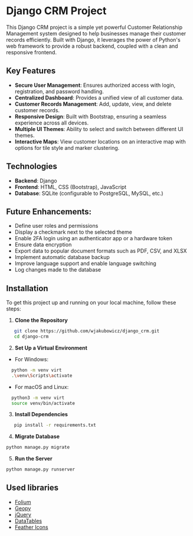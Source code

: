 # Django CRM Project

This Django CRM project is a simple yet powerful Customer Relationship Management system designed to help businesses manage their customer records efficiently.
Built with Django, it leverages the power of Python's web framework to provide a robust backend, coupled with a clean and responsive frontend.

## Key Features
- **Secure User Management**: Ensures authorized access with login, registration, and password handling.
- **Centralized Dashboard**: Provides a unified view of all customer data.
- **Customer Records Management**: Add, update, view, and delete customer records.
- **Responsive Design**: Built with Bootstrap, ensuring a seamless experience across all devices.
- **Multiple UI Themes**: Ability to select and switch between different UI themes.
- **Interactive Maps**: View customer locations on an interactive map with options for tile style and marker clustering.

## Technologies
- **Backend**: Django
- **Frontend**: HTML, CSS (Bootstrap), JavaScript
- **Database**: SQLite (configurable to PostgreSQL, MySQL, etc.)

## Future Enhancements:
- Define user roles and permissions
- Display a checkmark next to the selected theme
- Enable 2FA login using an authenticator app or a hardware token
- Ensure data encryption
- Export data to popular document formats such as PDF, CSV, and XLSX
- Implement automatic database backup
- Improve language support and enable language switching
- Log changes made to the database

## Installation
To get this project up and running on your local machine, follow these steps:

1. **Clone the Repository**
```bash
   git clone https://github.com/wjakubowicz/django_crm.git
   cd django-crm
```
2. **Set Up a Virtual Environment**

- For Windows:
```bash
  python -m venv virt
  .\venv\Scripts\activate
```

- For macOS and Linux:
```bash
  python3 -m venv virt
  source venv/bin/activate
```

3. **Install Dependencies**
```bash
   pip install -r requirements.txt
```

4. **Migrate Database**
```bash
python manage.py migrate
```
5. **Run the Server**
```bash
python manage.py runserver
```

## Used libraries
- [Folium](https://github.com/python-visualization/folium)
- [Geopy](https://github.com/geopy/geopy)
- [jQuery](https://github.com/jquery/jquery)
- [DataTables](https://github.com/DataTables/DataTablesSrc)
- [Feather Icons](https://github.com/feathericons/feather)